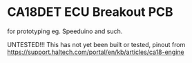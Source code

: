 # CA18DET ECU Breakout PCB
for prototyping eg. Speeduino and such.

UNTESTED!!! This has not yet been built or tested, pinout from https://support.haltech.com/portal/en/kb/articles/ca18-engine
 
